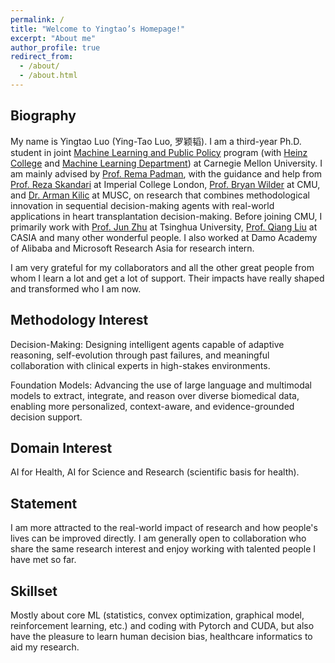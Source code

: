 ```yaml
---
permalink: /
title: "Welcome to Yingtao’s Homepage!"
excerpt: "About me"
author_profile: true
redirect_from: 
  - /about/
  - /about.html
---
```


## Biography
My name is Yingtao Luo (Ying-Tao Luo, 罗颖韬). I am a third-year Ph.D. student in joint [Machine Learning and Public Policy](https://www.ml.cmu.edu/people/phd-students.html) program (with [Heinz College](https://www.heinz.cmu.edu/) and [Machine Learning Department](https://www.ml.cmu.edu/)) at Carnegie Mellon University. I am mainly advised by [Prof. Rema Padman](https://www.heinz.cmu.edu/faculty-research/profiles/padman-rema), with the guidance and help from [Prof. Reza Skandari](https://profiles.imperial.ac.uk/r.skandari) at Imperial College London, [Prof. Bryan Wilder](https://bryanwilder.github.io/) at CMU, and [Dr. Arman Kilic](https://providers.muschealth.org/sc/charleston/arman-kilic-md) at MUSC, on research that combines methodological innovation in sequential decision-making agents with real-world applications in heart transplantation decision-making. Before joining CMU, I primarily work with [Prof. Jun Zhu](https://ml.cs.tsinghua.edu.cn/~jun/index.shtml) at Tsinghua University, [Prof. Qiang Liu](https://john-qiangliu.tech/) at CASIA and many other wonderful people. I also worked at Damo Academy of Alibaba and Microsoft Research Asia for research intern. 

I am very grateful for my collaborators and all the other great people from whom I learn a lot and get a lot of support. Their impacts have really shaped and transformed who I am now.

## Methodology Interest
Decision-Making: Designing intelligent agents capable of adaptive reasoning, self-evolution through past failures, and meaningful collaboration with clinical experts in high-stakes environments.

Foundation Models: Advancing the use of large language and multimodal models to extract, integrate, and reason over diverse biomedical data, enabling more personalized, context-aware, and evidence-grounded decision support. 

## Domain Interest
AI for Health, AI for Science and Research (scientific basis for health).

## Statement
I am more attracted to the real-world impact of research and how people's lives can be improved directly. I am generally open to collaboration who share the same research interest and enjoy working with talented people I have met so far. 

## Skillset
Mostly about core ML (statistics, convex optimization, graphical model, reinforcement learning, etc.) and coding with Pytorch and CUDA, but also have the pleasure to learn human decision bias, healthcare informatics to aid my research.
